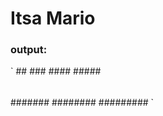 # Itsa Mario


### output: 


`
       ##
      ###
     ####
    #####
   ######
  #######
 ########
######### `

